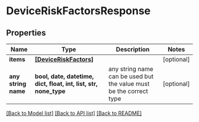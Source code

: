 # DeviceRiskFactorsResponse


## Properties
Name | Type | Description | Notes
------------ | ------------- | ------------- | -------------
**items** | [**[DeviceRiskFactors]**](DeviceRiskFactors.md) |  | [optional] 
**any string name** | **bool, date, datetime, dict, float, int, list, str, none_type** | any string name can be used but the value must be the correct type | [optional]

[[Back to Model list]](../README.md#documentation-for-models) [[Back to API list]](../README.md#documentation-for-api-endpoints) [[Back to README]](../README.md)


